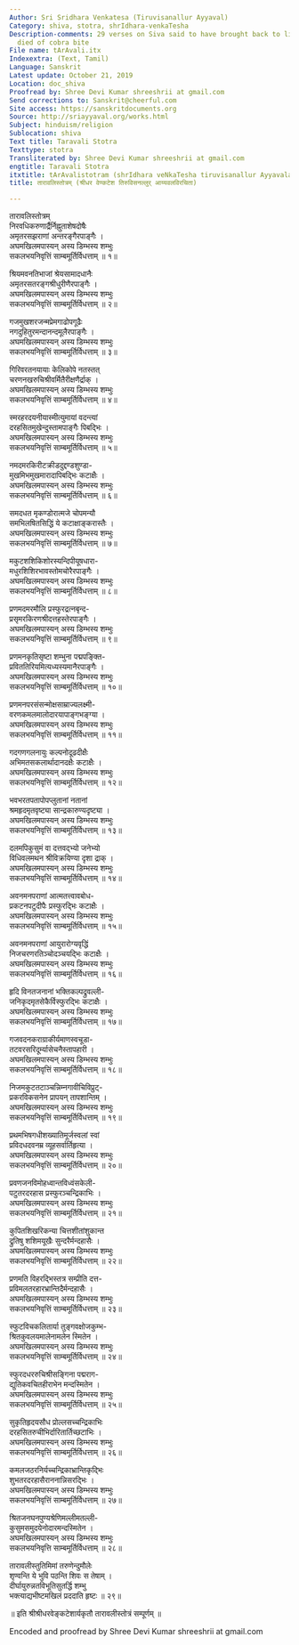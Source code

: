 ```yaml
---
Author: Sri Sridhara Venkatesa (Tiruvisanallur Ayyaval)
Category: shiva, stotra, shrIdhara-venkaTesha
Description-comments: 29 verses on Siva said to have brought back to life a boy who
  died of cobra bite
File name: tArAvali.itx
Indexextra: (Text, Tamil)
Language: Sanskrit
Latest update: October 21, 2019
Location: doc_shiva
Proofread by: Shree Devi Kumar shreeshrii at gmail.com
Send corrections to: Sanskrit@cheerful.com
Site access: https://sanskritdocuments.org
Source: http://sriayyaval.org/works.html
Subject: hinduism/religion
Sublocation: shiva
Text title: Taravali Stotra
Texttype: stotra
Transliterated by: Shree Devi Kumar shreeshrii at gmail.com
engtitle: Taravali Stotra
itxtitle: tArAvalistotram (shrIdhara veNkaTesha tiruvisanallur AyyavalavirachitA)
title: तारावलिस्तोत्रम् (श्रीधर वेण्कटेश तिरुविसनल्लुर् आय्यवलविरचिता)

---
```

  
 तारावलिस्तोत्रम्   
निरवधिकरुणार्द्रैर्निह्नुताशेषदोषैः  
अमृतरसझराणां अन्तरङ्गैरपाङ्गैः ।  
अघमखिलमपास्यन् अस्य डिम्भस्य शम्भुः  
सकलभयनिवृत्तिं साम्बमूर्तिर्विधत्ताम् ॥ १॥  
  
श्रियमवनतिभाजां श्रेयसामादधानैः  
अमृतरसतरङ्गश्रीधुरीणैरपाङ्गैः ।  
अघमखिलमपास्यन् अस्य डिम्भस्य शम्भुः  
सकलभयनिवृत्तिं साम्बमूर्तिर्विधत्ताम् ॥ २॥  
  
गजमुखशरजन्मप्रेमगाढोपगूढैः  
नगदुहितुरमन्दानन्दमूलैरपाङ्गैः ।  
अघमखिलमपास्यन् अस्य डिम्भस्य शम्भुः  
सकलभयनिवृत्तिं साम्बमूर्तिर्विधत्ताम् ॥ ३॥  
  
गिरिवरतनयायाः केलिकोपे नतस्तत्  
चरणनखरुचिश्रीवर्मितैरीक्षणैर्द्राक् ।  
अघमखिलमपास्यन् अस्य डिम्भस्य शम्भुः  
सकलभयनिवृत्तिं साम्बमूर्तिर्विधत्ताम् ॥ ४॥  
  
स्मरहरदयनीयास्मीत्युमायां वदन्त्यां  
दरहसितमुखेन्दुस्तामपाङ्गैः पिबद्भिः ।  
अघमखिलमपास्यन् अस्य डिम्भस्य शम्भुः  
सकलभयनिवृत्तिं साम्बमूर्तिर्विधत्ताम् ॥ ५॥  
  
नमदमरकिरीटक्रीडदुद्दण्डशुण्डा-  
मुखमिभमुखमारादापिबद्भिः कटाक्षैः ।  
अघमखिलमपास्यन् अस्य डिम्भस्य शम्भुः  
सकलभयनिवृत्तिं साम्बमूर्तिर्विधत्ताम् ॥ ६॥  
  
समदधत मृकण्डोरात्मजे चोपमन्यौ  
समभिलषितसिद्धिं ये कटाक्षाङ्करास्तैः ।  
अघमखिलमपास्यन् अस्य डिम्भस्य शम्भुः  
सकलभयनिवृत्तिं साम्बमूर्तिर्विधत्ताम् ॥ ७॥  
  
मकुटशशिकिशोरस्यन्दिपीयूषधारा-  
मधुरशिशिरभावस्तोमचोरैरपाङ्गैः ।  
अघमखिलमपास्यन् अस्य डिम्भस्य शम्भुः  
सकलभयनिवृत्तिं साम्बमूर्तिर्विधत्ताम् ॥ ८॥  
  
प्रणमदमरमौलि प्रस्फुरद्रत्नबृन्द-  
प्रसृमरकिरणश्रीदत्तहस्तेरपाङ्गैः ।  
अघमखिलमपास्यन् अस्य डिम्भस्य शम्भुः  
सकलभयनिवृत्तिं साम्बमूर्तिर्विधत्ताम् ॥ ९॥  
  
प्रणमनकृतिसृष्टा शम्भुना पद्मपङ्क्ति-  
प्रविततिरियमित्यध्यस्यमानैरपाङ्गैः ।  
अघमखिलमपास्यन् अस्य डिम्भस्य शम्भुः  
सकलभयनिवृत्तिं साम्बमूर्तिर्विधत्ताम् ॥ १०॥  
  
प्रणमनपरसंसन्मोक्षसाम्राज्यलक्ष्मी-  
वरणकमलमालोदारयापाङ्गभङ्ग्या ।  
अघमखिलमपास्यन् अस्य डिम्भस्य शम्भुः  
सकलभयनिवृत्तिं साम्बमूर्तिर्विधत्ताम् ॥ ११॥  
  
गदगणगलनायुः कल्पनोदूढदीक्षैः  
अभिमतसकलार्थादानदक्षैः कटाक्षैः ।  
अघमखिलमपास्यन् अस्य डिम्भस्य शम्भुः  
सकलभयनिवृत्तिं साम्बमूर्तिर्विधत्ताम् ॥ १२॥  
  
भवभरतपतापोपप्लुतानां नतानां  
श्रमहृदमृतवृष्ट्या सान्द्रकारुण्यदृष्ट्या ।  
अघमखिलमपास्यन् अस्य डिम्भस्य शम्भुः  
सकलभयनिवृत्तिं साम्बमूर्तिर्विधत्ताम् ॥ १३॥  
  
दलमपिकुसुमं वा दत्तवद्भ्यो जनेभ्यो  
विधिवलमथन श्रीविक्रयिण्या दृशा द्राक् ।  
अघमखिलमपास्यन् अस्य डिम्भस्य शम्भुः  
सकलभयनिवृत्तिं साम्बमूर्तिर्विधत्ताम् ॥ १४॥  
  
अवनमनपराणां आत्मतत्त्वावबोध-  
प्रकटनपटुदीपैः प्रस्फुरद्भिः कटाक्षैः ।  
अघमखिलमपास्यन् अस्य डिम्भस्य शम्भुः  
सकलभयनिवृत्तिं साम्बमूर्तिर्विधत्ताम् ॥ १५॥  
  
अवनमनपराणां आयुरारोग्यवृद्धिं  
निजचरणरतिञ्चोदञ्चयद्भिः कटाक्षैः ।  
अघमखिलमपास्यन् अस्य डिम्भस्य शम्भुः  
सकलभयनिवृत्तिं साम्बमूर्तिर्विधत्ताम् ॥ १६॥  
  
हृदि विनतजनानां भक्तिकल्पद्रुवल्ली-  
जनिकृदमृतसेकैर्विस्फुरद्भिः कटाक्षैः ।  
अघमखिलमपास्यन् अस्य डिम्भस्य शम्भुः  
सकलभयनिवृत्तिं साम्बमूर्तिर्विधत्ताम् ॥ १७॥  
  
गजवदनकराग्राकीर्यमाणस्वचूडा-  
तटवरसरिदूर्म्यासेचनैस्तापहारी ।  
अघमखिलमपास्यन् अस्य डिम्भस्य शम्भुः  
सकलभयनिवृत्तिं साम्बमूर्तिर्विधत्ताम् ॥ १८॥  
  
निजमकुटतटाञ्चन्निम्नगावीचिविप्रुट्-  
प्रकरविकसनेन प्रापयन् तापशान्तिम् ।  
अघमखिलमपास्यन् अस्य डिम्भस्य शम्भुः  
सकलभयनिवृत्तिं साम्बमूर्तिर्विधत्ताम् ॥ १९॥  
  
प्रथमभिषगधीशख्यातिमूर्जस्वलां स्वां  
प्रविदधदवनम्र व्यूहसर्वार्तिहृत्या ।  
अघमखिलमपास्यन् अस्य डिम्भस्य शम्भुः  
सकलभयनिवृत्तिं साम्बमूर्तिर्विधत्ताम् ॥ २०॥  
  
प्रवणजनविमोहध्वान्तविध्वंसकेली-  
पटुतरदरहास प्रस्फुरञ्चन्द्रिकाभिः ।  
अघमखिलमपास्यन् अस्य डिम्भस्य शम्भुः  
सकलभयनिवृत्तिं साम्बमूर्तिर्विधत्ताम् ॥ २१॥  
  
कुपितशिखरिकन्या चित्तशीतांशुकान्त  
द्रुतिषु शशिमयूखैः सुन्दरैर्मन्दहासैः ।  
अघमखिलमपास्यन् अस्य डिम्भस्य शम्भुः  
सकलभयनिवृत्तिं साम्बमूर्तिर्विधत्ताम् ॥ २२॥  
  
प्रणमति विहरद्भिस्तत्र सम्प्रीति दत्त-  
प्रविमलतरहारभ्रान्तिदैर्मन्दहासैः ।  
अघमखिलमपास्यन् अस्य डिम्भस्य शम्भुः  
सकलभयनिवृत्तिं साम्बमूर्तिर्विधत्ताम् ॥ २३॥  
  
स्फुटविचकलितार्या तुङ्गवक्षोजकुम्भ-  
श्रितकुवलयमालेनामलेन स्मितेन ।  
अघमखिलमपास्यन् अस्य डिम्भस्य शम्भुः  
सकलभयनिवृत्तिं साम्बमूर्तिर्विधत्ताम् ॥ २४॥  
  
स्फुरदधररुचिश्रीसङ्गिना पद्मराग-  
द्युतिकवचितहीराभेन मन्दस्मितेन ।  
अघमखिलमपास्यन् अस्य डिम्भस्य शम्भुः  
सकलभयनिवृत्तिं साम्बमूर्तिर्विधत्ताम् ॥ २५॥  
  
सुकृतिहृदयसौध प्रोल्लसच्चन्द्रिकाभिः  
दरहसितरुचीभिर्दारितार्तिच्छटाभिः ।  
अघमखिलमपास्यन् अस्य डिम्भस्य शम्भुः  
सकलभयनिवृत्तिं साम्बमूर्तिर्विधत्ताम् ॥ २६॥  
  
कमलजठरनिर्यच्चन्द्रिकाभ्रान्तिकृद्भिः  
शुभतरदरहासैराननान्निसरद्भिः ।  
अघमखिलमपास्यन् अस्य डिम्भस्य शम्भुः  
सकलभयनिवृत्तिं साम्बमूर्तिर्विधत्ताम् ॥ २७॥  
  
श्रितजनघनपुण्यश्रेणिमल्लीमतल्ली-  
कुसुमसमुदयेनोदारमन्दस्मितेन ।  
अघमखिलमपास्यन् अस्य डिम्भस्य शम्भुः  
सकलभयनिवृत्ति साम्बमूर्तिर्विधत्ताम् ॥ २८॥  
  
तारावलीस्तुतिमिमां तरुणेन्दुमौलेः  
शृण्वन्ति ये भुवि पठन्ति शिवः स तेषाम् ।  
दीर्घायुरुन्नतविभूतिसुतर्द्धि शम्भु  
भक्त्याद्यभीष्टमखिलं प्रददाति हृष्टः ॥ २९॥  
  
॥ इति श्रीश्रीधरवेङ्कटेशार्यकृतौ तारावलीस्तोत्रं सम्पूर्णम् ॥  
  
  
  
Encoded and proofread by Shree Devi Kumar shreeshrii at gmail.com  
  
